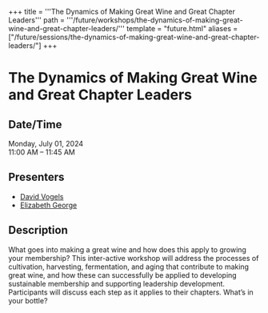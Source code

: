+++
title = '''The Dynamics of Making Great Wine and Great Chapter Leaders'''
path = '''/future/workshops/the-dynamics-of-making-great-wine-and-great-chapter-leaders/'''
template = "future.html"
aliases = ["/future/sessions/the-dynamics-of-making-great-wine-and-great-chapter-leaders/"]
+++

<h1>The Dynamics of Making Great Wine and Great Chapter Leaders</h1>

<h2>Date/Time</h2>
<p>Monday, July 01, 2024<br>
11:00 AM – 11:45 AM</p>
<h2>Presenters</h2>
<ul>
<li><a href="/future/presenters/david-vogels/">David Vogels</a></li>
<li><a href="/future/presenters/elizabeth-george/">Elizabeth George</a></li>
</ul>
<h2>Description</h2>

What goes into making a great wine and how does this apply to growing your membership?  This inter-active workshop will address the processes of cultivation, harvesting, fermentation, and aging that contribute to making great wine, and how these can successfully be applied to developing sustainable membership and supporting leadership development.  Participants will discuss each step as it applies to their chapters. What’s in your bottle?


